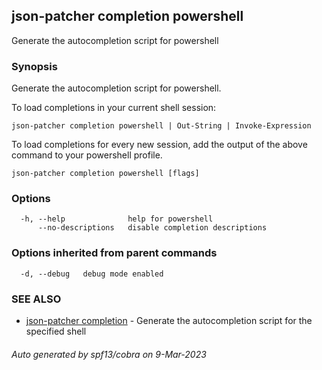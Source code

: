 ## json-patcher completion powershell

Generate the autocompletion script for powershell

### Synopsis

Generate the autocompletion script for powershell.

To load completions in your current shell session:

	json-patcher completion powershell | Out-String | Invoke-Expression

To load completions for every new session, add the output of the above command
to your powershell profile.


```
json-patcher completion powershell [flags]
```

### Options

```
  -h, --help              help for powershell
      --no-descriptions   disable completion descriptions
```

### Options inherited from parent commands

```
  -d, --debug   debug mode enabled
```

### SEE ALSO

* [json-patcher completion](json-patcher_completion.md)	 - Generate the autocompletion script for the specified shell

###### Auto generated by spf13/cobra on 9-Mar-2023
